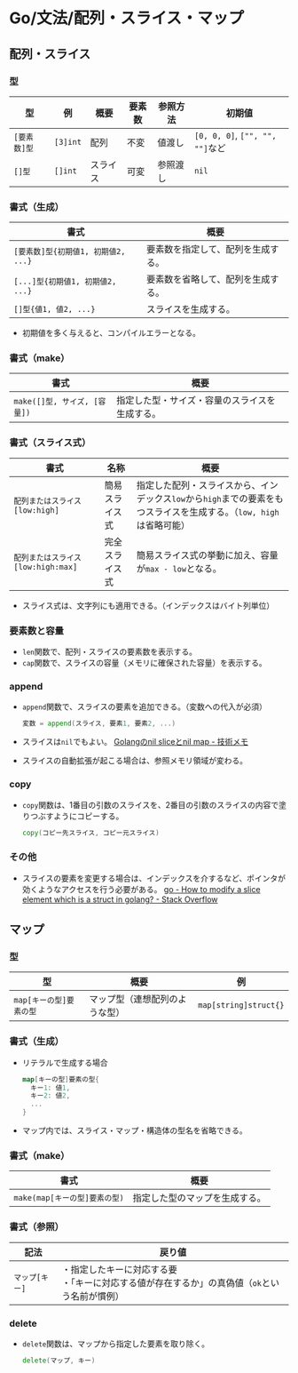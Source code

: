 # Go/文法/配列・スライス・マップ

## 配列・スライス

### 型

| 型           | 例       | 概要     | 要素数 | 参照方法 | 初期値                          |
| ------------ | -------- | -------- | ------ | -------- | ------------------------------- |
| `[要素数]型` | `[3]int` | 配列     | 不変   | 値渡し   | `[0, 0, 0]`, `["", "", ""]`など |
| `[]型`       | `[]int`  | スライス | 可変   | 参照渡し | `nil`                           |

### 書式（生成）

| 書式                                | 概要                               |
| ----------------------------------- | ---------------------------------- |
| `[要素数]型{初期値1, 初期値2, ...}` | 要素数を指定して、配列を生成する。 |
| `[...]型{初期値1, 初期値2, ...}`    | 要素数を省略して、配列を生成する。 |
| `[]型{値1, 値2, ...}`               | スライスを生成する。               |

- 初期値を多く与えると、コンパイルエラーとなる。

### 書式（make）

| 書式                         | 概要                                           |
| ---------------------------- | ---------------------------------------------- |
| `make([]型, サイズ, [容量])` | 指定した型・サイズ・容量のスライスを生成する。 |

### 書式（スライス式）

| 書式                               | 名称           | 概要                                                         |
| ---------------------------------- | -------------- | ------------------------------------------------------------ |
| `配列またはスライス[low:high]`     | 簡易スライス式 | 指定した配列・スライスから、インデックス`low`から`high`までの要素をもつスライスを生成する。（`low, high`は省略可能） |
| `配列またはスライス[low:high:max]` | 完全スライス式 | 簡易スライス式の挙動に加え、容量が`max - low`となる。        |

- スライス式は、文字列にも適用できる。（インデックスはバイト列単位）

### 要素数と容量

- `len`関数で、配列・スライスの要素数を表示する。
- `cap`関数で、スライスの容量（メモリに確保された容量）を表示する。

### append

- `append`関数で、スライスの要素を追加できる。（変数への代入が必須）

  ```go
  変数 = append(スライス, 要素1, 要素2, ...)
  ```

- スライスは`nil`でもよい。
  [Golangのnil sliceとnil map - 技術メモ](https://tutuz-tech.hatenablog.com/entry/2019/10/20/145302)

- スライスの自動拡張が起こる場合は、参照メモリ領域が変わる。

### copy

- `copy`関数は、1番目の引数のスライスを、2番目の引数のスライスの内容で塗りつぶすようにコピーする。

  ```go
  copy(コピー先スライス, コピー元スライス)
  ```

### その他

- スライスの要素を変更する場合は、インデックスを介するなど、ポインタが効くようなアクセスを行う必要がある。
  [go - How to modify a slice element which is a struct in golang? - Stack Overflow](https://stackoverflow.com/questions/41127380/how-to-modify-a-slice-element-which-is-a-struct-in-golang)

## マップ

### 型

| 型                      | 概要                           | 例                    |
| ----------------------- | ------------------------------ | --------------------- |
| `map[キーの型]要素の型` | マップ型（連想配列のような型） | `map[string]struct{}` |

### 書式（生成）

- リテラルで生成する場合

  ```go
  map[キーの型]要素の型{
    キー1: 値1,
    キー2: 値2,
    ...
  }
  ```

- マップ内では、スライス・マップ・構造体の型名を省略できる。

### 書式（make）

| 書式                          | 概要                           |
| ----------------------------- | ------------------------------ |
| `make(map[キーの型]要素の型)` | 指定した型のマップを生成する。 |

### 書式（参照）

| 記法           | 戻り値                                                       |
| -------------- | ------------------------------------------------------------ |
| `マップ[キー]` | ・指定したキーに対応する要<br />・「キーに対応する値が存在するか」の真偽値（`ok`という名前が慣例） |

### delete

- `delete`関数は、マップから指定した要素を取り除く。

  ```go
  delete(マップ, キー)
  ```
